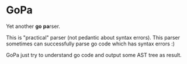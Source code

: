 # GoPa
Yet another **go** **pa**rser. 

This is "practical" parser (not pedantic about syntax errors). This parser sometimes can successfully parse go code which has syntax errors :)

GoPa just try to understand go code and output some AST tree as result.
